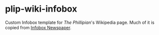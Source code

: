 # plip-wiki-infobox
Custom Infobox template for *The Phillipian*'s Wikipedia page.  Much of it is copied from [Infobox Newspaper](https://en.wikipedia.org/wiki/Template:Infobox_newspaper).
